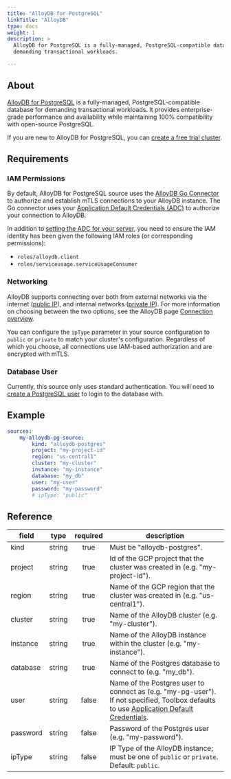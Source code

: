 ```yaml
---
title: "AlloyDB for PostgreSQL"
linkTitle: "AlloyDB"
type: docs
weight: 1
description: >
  AlloyDB for PostgreSQL is a fully-managed, PostgreSQL-compatible database for 
  demanding transactional workloads.

---
```


## About

[AlloyDB for PostgreSQL][alloydb-docs] is a fully-managed, PostgreSQL-compatible
database for demanding transactional workloads. It provides enterprise-grade
performance and availability while maintaining 100% compatibility with
open-source PostgreSQL.

If you are new to AlloyDB for PostgreSQL, you can [create a free trial
cluster][alloydb-free-trial].

[alloydb-docs]: https://cloud.google.com/alloydb/docs
[alloydb-free-trial]: https://cloud.google.com/alloydb/docs/create-free-trial-cluster

## Requirements

### IAM Permissions

By default, AlloyDB for PostgreSQL source uses the [AlloyDB Go
Connector][alloydb-go-conn] to authorize and establish mTLS connections to your
AlloyDB instance. The Go connector uses your [Application Default Credentials
(ADC)][adc] to authorize your connection to AlloyDB.

In addition to [setting the ADC for your server][set-adc], you need to ensure
the IAM identity has been given the following IAM roles (or corresponding
permissions):

- `roles/alloydb.client`
- `roles/serviceusage.serviceUsageConsumer`

[alloydb-go-conn]: https://github.com/GoogleCloudPlatform/alloydb-go-connector
[adc]: https://cloud.google.com/docs/authentication#adc
[set-adc]: https://cloud.google.com/docs/authentication/provide-credentials-adc

### Networking

AlloyDB supports connecting over both from external networks via the internet
([public IP][public-ip]), and internal networks ([private IP][private-ip]).
For more information on choosing between the two options, see the AlloyDB page
[Connection overview][conn-overview].

You can configure the `ipType` parameter in your source configuration to
`public` or `private` to match your cluster's configuration. Regardless of which
you choose, all connections use IAM-based authorization and are encrypted with
mTLS.

[private-ip]: https://cloud.google.com/alloydb/docs/private-ip
[public-ip]: https://cloud.google.com/alloydb/docs/connect-public-ip
[conn-overview]: https://cloud.google.com/alloydb/docs/connection-overview

### Database User

Currently, this source only uses standard authentication. You will need to [create
a PostgreSQL user][alloydb-users] to login to the database with.

[alloydb-users]: https://cloud.google.com/alloydb/docs/database-users/about

## Example

```yaml
sources:
    my-alloydb-pg-source:
        kind: "alloydb-postgres"
        project: "my-project-id"
        region: "us-central1"
        cluster: "my-cluster"
        instance: "my-instance"
        database: "my_db"
        user: "my-user"
        password: "my-password"
        # ipType: "public"
```

## Reference

| **field** | **type** | **required** | **description**                                                                                                                                |
|-----------|:--------:|:------------:|------------------------------------------------------------------------------------------------------------------------------------------------|
| kind      |  string  |     true     | Must be "alloydb-postgres".                                                                                                                    |
| project   |  string  |     true     | Id of the GCP project that the cluster was created in (e.g. "my-project-id").                                                                  |
| region    |  string  |     true     | Name of the GCP region that the cluster was created in (e.g. "us-central1").                                                                   |
| cluster   |  string  |     true     | Name of the AlloyDB cluster (e.g. "my-cluster").                                                                                               |
| instance  |  string  |     true     | Name of the AlloyDB instance within the cluster (e.g. "my-instance").                                                                          |
| database  |  string  |     true     | Name of the Postgres database to connect to (e.g. "my_db").                                                                                    |
| user      |  string  |    false     | Name of the Postgres user to connect as (e.g. "my-pg-user"). If not specified, Toolbox defaults to use [Application Default Credentials][adc]. |
| password  |  string  |    false     | Password of the Postgres user (e.g. "my-password").                                                                                            |
| ipType    |  string  |    false     | IP Type of the AlloyDB instance; must be one of `public` or `private`. Default: `public`.                                                      |
